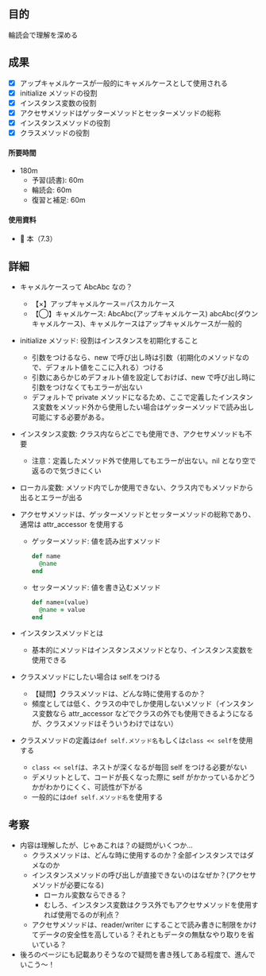 ## 目的

<!-- 目的(〜を知りたい/〜を実装したい) -->

輪読会で理解を深める

## 成果

<!-- 成果(できたこと/できなかったこと) -->

- [x] アップキャメルケースが一般的にキャメルケースとして使用される
- [x] initialize メソッドの役割
- [x] インスタンス変数の役割
- [x] アクセサメソッドはゲッターメソッドとセッターメソッドの総称
- [x] インスタンスメソッドの役割
- [x] クラスメソッドの役割

#### 所要時間

- 180m
  - 予習(読書): 60m
  - 輪読会: 60m
  - 復習と補足: 60m

#### 使用資料

<!-- 使用資料(教材/書籍/ワークシート/Youtube) -->

- 🍒 本（7.3）

## 詳細

<!-- 詳細(キーワード/プロセス//具体例を挙げる/今回の課題解決を今後に繋げられる形で記録) -->

- キャメルケースって AbcAbc なの？
  - 【×】アップキャメルケース＝パスカルケース
  - 【◯】キャメルケース: AbcAbc(アップキャメルケース) abcAbc(ダウンキャメルケース)、キャメルケースはアップキャメルケースが一般的
- initialize メソッド: 役割はインスタンスを初期化すること
  - 引数をつけるなら、new で呼び出し時は引数（初期化のメソッドなので、デフォルト値をここに入れる）つける
  - 引数にあらかじめデフォルト値を設定しておけば、new で呼び出し時に引数をつけなくてもエラーが出ない
  - デフォルトで private メソッドになるため、ここで定義したインスタンス変数をメソッド外から使用したい場合はゲッターメソッドで読み出し可能にする必要がある。
- インスタンス変数: クラス内ならどこでも使用でき、アクセサメソッドも不要
  - 注意：定義したメソッド外で使用してもエラーが出ない。nil となり空で返るので気づきにくい
- ローカル変数: メソッド内でしか使用できない、クラス内でもメソッドから出るとエラーが出る
- アクセサメソッドは、ゲッターメソッドとセッターメソッドの総称であり、通常は attr_accessor を使用する

  - ゲッターメソッド: 値を読み出すメソッド

    ```ruby
    def name
      @name
    end
    ```

  - セッターメソッド: 値を書き込むメソッド
    ```ruby
    def name=(value)
      @name = value
    end
    ```

- インスタンスメソッドとは
  - 基本的にメソッドはインスタンスメソッドとなり、インスタンス変数を使用できる
- クラスメソッドにしたい場合は self.をつける
  - 【疑問】クラスメソッドは、どんな時に使用するのか？
  - 頻度としては低く、クラスの中でしか使用しないメソッド（インスタンス変数なら attr_accessor などでクラスの外でも使用できるようになるが、クラスメソッドはそういうわけではない）
- クラスメソッドの定義は`def self.メソッド名`もしくは`class << self`を使用する
  - `class << self`は、ネストが深くなるが毎回 self をつける必要がない
  - デメリットとして、コードが長くなった際に self がかかっているかどうかがわかりにくく、可読性が下がる
  - 一般的には`def self.メソッド名`を使用する

## 考察

<!-- 考察(今後の展望/) -->

- 内容は理解したが、じゃあこれは？の疑問がいくつか...
  - クラスメソッドは、どんな時に使用するのか？全部インスタンスではダメなのか
  - インスタンスメソッドの呼び出しが直接できないのはなぜか？(アクセサメソッドが必要になる)
    - ローカル変数ならできる？
    - むしろ、インスタンス変数はクラス外でもアクセサメソッドを使用すれば使用でるのが利点？
  - アクセサメソッドは、reader/writer にすることで読み書きに制限をかけてデータの安全性を高している？それともデータの無駄なやり取りを省いている？
- 後ろのページにも記載ありそうなので疑問を書き残してある程度で、進んでいこう〜！
